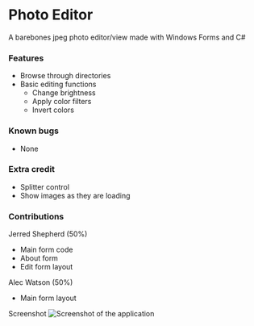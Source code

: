 # Photo Editor
A barebones jpeg photo editor/view made with Windows Forms and C#

### Features
* Browse through directories
* Basic editing functions
    * Change brightness
    * Apply color filters
    * Invert colors

### Known bugs
* None

### Extra credit
* Splitter control
* Show images as they are loading

### Contributions
Jerred Shepherd (50%)
* Main form code
* About form
* Edit form layout

Alec Watson (50%)
* Main form layout

Screenshot
![Screenshot of the application](https://i.imgur.com/VzhHM5C.png)

